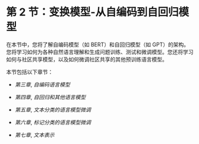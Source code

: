 # 第 2 节：变换模型-从自编码到自回归模型

在本节中，您将了解自编码模型（如 BERT）和自回归模型（如 GPT）的架构。您将学习如何为各种自然语言理解和生成问题训练、测试和微调模型。您还将学习如何与社区共享模型，以及如何微调社区共享的其他预训练语言模型。

本节包括以下章节：

+   *第三章*, *自编码语言模型*

+   *第四章*, *自回归和其他语言模型*

+   *第五章*, *文本分类的语言模型微调*

+   *第六章*, *标记分类的语言模型微调*

+   *第七章*, *文本表示*
